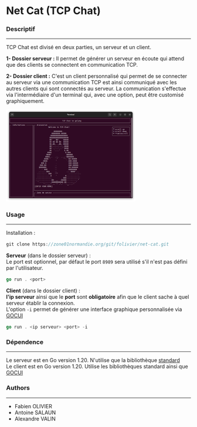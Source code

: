 # Net Cat (TCP Chat)

### Descriptif
_______
TCP Chat est divisé en deux parties, un serveur et un client.<br>

__1- Dossier serveur :__
Il permet de générer un serveur en écoute qui attend que des clients se connectent en communication TCP.

__2- Dossier client :__
C'est un client personnalisé qui permet de se connecter au serveur via une communication TCP est ainsi communiqué avec les autres clients qui sont connectés au serveur. La communication s'effectue via l'intermédiaire d'un terminal qui, avec une option, peut être customisé graphiquement.

<img src="./terminal_client.png" alt="Screen interface client" width="70%"/>


### Usage
______
Installation :<br>
```go
git clone https://zone01normandie.org/git/folivier/net-cat.git
```

__Serveur__ (dans le dossier serveur) :<br>
Le port est optionnel, par défaut le port `8989` sera utilisé s'il n'est pas défini par l'utilisateur.
```go
go run . <port>
```

__Client__ (dans le dossier client) :<br>
**l'ip serveur** ainsi que le **port** sont **obligatoire** afin que le client sache à quel serveur établir la connexion.<br>
L'option `-i` permet de générer une interface graphique personnalisée via [GOCUI](https://github.com/jroimartin/gocui)
```go
go run . <ip serveur> <port> -i
```

### Dépendence
_______
Le serveur est en Go version 1.20. N'utilise que la bibliothèque [standard](https://pkg.go.dev/std)<br>
Le client est en Go version 1.20. Utilise les bibliothèques standard ainsi que [GOCUI](https://github.com/jroimartin/gocui)

### Authors
_______
+ Fabien OLIVIER
+ Antoine SALAUN
+ Alexandre VALIN
